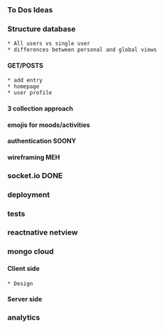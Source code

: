 ### To Dos Ideas

### Structure database
	* All users vs single user
	* differences between personal and global views
#### GET/POSTS
	* add entry
	* homepage
	* user profile

#### 3 collection approach
#### emojis for moods/activities

#### authentication SOONY

#### wireframing MEH

### socket.io DONE
### deployment
### tests
### reactnative netview
### mongo cloud

#### Client side
	* Design
#### Server side

### analytics